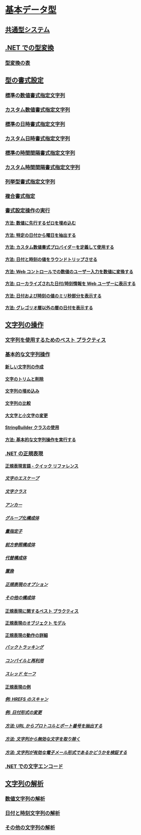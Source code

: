 # [基本データ型](index.md)
## [共通型システム](common-type-system.md)
## [.NET での型変換](type-conversion.md)
### [型変換の表](conversion-tables.md)
## [型の書式設定](formatting-types.md)
### [標準の数値書式指定文字列](standard-numeric-format-strings.md)
### [カスタム数値書式指定文字列](custom-numeric-format-strings.md)
### [標準の日時書式指定文字列](standard-date-and-time-format-strings.md)
### [カスタム日時書式指定文字列](custom-date-and-time-format-strings.md)
### [標準の時間間隔書式指定文字列](standard-timespan-format-strings.md)
### [カスタム時間間隔書式指定文字列](custom-timespan-format-strings.md)
### [列挙型書式指定文字列](enumeration-format-strings.md)
### [複合書式指定](composite-formatting.md)
### [書式設定操作の実行](performing-formatting-operations.md)
#### [方法: 数値に先行するゼロを埋め込む](how-to-pad-a-number-with-leading-zeros.md)
#### [方法: 特定の日付から曜日を抽出する](how-to-extract-the-day-of-the-week-from-a-specific-date.md)
#### [方法: カスタム数値書式プロバイダーを定義して使用する](how-to-define-and-use-custom-numeric-format-providers.md)
#### [方法: 日付と時刻の値をラウンドトリップさせる](how-to-round-trip-date-and-time-values.md)
#### [方法: Web コントロールでの数値のユーザー入力を数値に変換する](how-to-convert-numeric-user-input-in-web-controls-to-numbers.md)
#### [方法: ローカライズされた日付/時刻情報を Web ユーザーに表示する](how-to-display-localized-date-and-time-information-to-web-users.md)
#### [方法: 日付および時刻の値のミリ秒部分を表示する](how-to-display-milliseconds-in-date-and-time-values.md)
#### [方法: グレゴリオ暦以外の暦の日付を表示する](how-to-display-dates-in-non-gregorian-calendars.md)
## [文字列の操作](manipulating-strings.md)
### [文字列を使用するためのベスト プラクティス](best-practices-strings.md)
### [基本的な文字列操作](basic-string-operations.md)
#### [新しい文字列の作成](creating-new.md)
#### [文字のトリムと削除](trimming.md)
#### [文字列の埋め込み](padding.md)
#### [文字列の比較](comparing.md)
#### [大文字と小文字の変更](changing-case.md)
#### [StringBuilder クラスの使用](stringbuilder.md)
#### [方法: 基本的な文字列操作を実行する](basic-manipulations.md)
### [.NET の正規表現](regular-expressions.md)
#### [正規表現言語 - クイック リファレンス](regular-expression-language-quick-reference.md)
##### [文字のエスケープ](character-escapes-in-regular-expressions.md)
##### [文字クラス](character-classes-in-regular-expressions.md)
##### [アンカー](anchors-in-regular-expressions.md)
##### [グループ化構成体](grouping-constructs-in-regular-expressions.md)
##### [量指定子](quantifiers-in-regular-expressions.md)
##### [前方参照構成体](backreference-constructs-in-regular-expressions.md)
##### [代替構成体](alternation-constructs-in-regular-expressions.md)
##### [置換](substitutions-in-regular-expressions.md)
##### [正規表現のオプション](regular-expression-options.md)
##### [その他の構成体](miscellaneous-constructs-in-regular-expressions.md)
#### [正規表現に関するベスト プラクティス](best-practices.md)
#### [正規表現のオブジェクト モデル](the-regular-expression-object-model.md)
#### [正規表現の動作の詳細](details-of-regular-expression-behavior.md)
##### [バックトラッキング](backtracking-in-regular-expressions.md)
##### [コンパイルと再利用](compilation-and-reuse-in-regular-expressions.md)
##### [スレッド セーフ](thread-safety-in-regular-expressions.md)
#### [正規表現の例](regular-expression-examples.md)
##### [例: HREFS のスキャン](regular-expression-example-scanning-for-hrefs.md)
##### [例: 日付形式の変更](regular-expression-example-changing-date-formats.md)
##### [方法: URL からプロトコルとポート番号を抽出する](how-to-extract-a-protocol-and-port-number-from-a-url.md)
##### [方法: 文字列から無効な文字を取り除く](how-to-strip-invalid-characters-from-a-string.md)
##### [方法: 文字列が有効な電子メール形式であるかどうかを検証する](how-to-verify-that-strings-are-in-valid-email-format.md)
### [.NET での文字エンコード](character-encoding.md)
## [文字列の解析](parsing-strings.md)
### [数値文字列の解析](parsing-numeric.md)
### [日付と時刻文字列の解析](parsing-datetime.md)
### [その他の文字列の解析](parsing-other.md)
